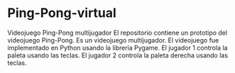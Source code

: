 # Ping-Pong-virtual
Videojuego Ping-Pong multijugador
El repositorio contiene un prototipo del videojuego  Ping-Pong. Es un videojuego multijugador.
El videojuego fue implementado en Python usando la librería Pygame.
El jugador 1 controla la paleta usando las teclas. El jugador 2 controla la paleta derecha usando las teclas.